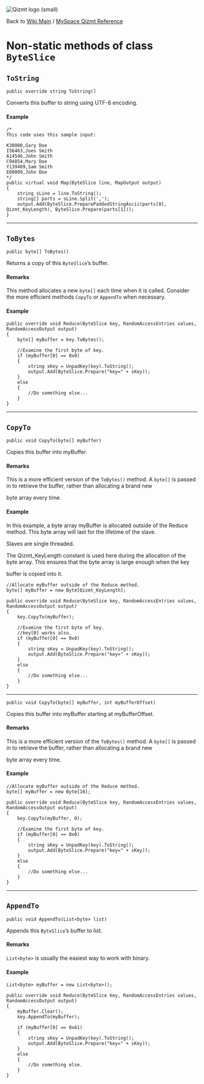 <a href='Hidden comment: Image:'></a><img src='http://qizmt.googlecode.com/svn/wiki/images/Qizmt_logo_small.png' alt='Qizmt logo (small)' />

Back to <a href='Hidden comment: Link:'></a>[Wiki Main](Main.md) / [MySpace Qizmt Reference](MySpaceQizmtReference.md)



# Non-static methods of class `ByteSlice` #


## `ToString` ##

`public override string ToString()`

Converts this buffer to string using UTF-8 encoding.

#### Example ####

```
/*
This code uses this sample input:

K38000,Gary Doe
I56463,Joes Smith
A14546,John Smith
C94854,Mary Doe
Y139409,Sam Smith
E09809,John Doe
*/
public virtual void Map(ByteSlice line, MapOutput output)
{
    string sLine = line.ToString();
    string[] parts = sLine.Split(',');
    output.Add(ByteSlice.PreparePaddedStringAscii(parts[0], Qizmt_KeyLength), ByteSlice.Prepare(parts[1]));
} 
```

---



## `ToBytes` ##
`public byte[] ToBytes()`

Returns a copy of this `ByteSlice`’s buffer.
#### Remarks ####
This method allocates a new `byte[]` each time when it is called.  Consider the more efficient methods `CopyTo` or `AppendTo` when necessary.

#### Example ####
```
public override void Reduce(ByteSlice key, RandomAccessEntries values, RandomAccessOutput output)
{
    byte[] myBuffer = key.ToBytes();

    //Examine the first byte of key.
    if (myBuffer[0] == 0x0)
    {
        string sKey = UnpadKey(key).ToString();
        output.Add(ByteSlice.Prepare("key=" + sKey));
    }
    else
    {
        //Do something else...
    }
} 
```

---



## `CopyTo` ##
`public void CopyTo(byte[] myBuffer)`

Copies this buffer into myBuffer.
#### Remarks ####
This is a more efficient version of the `ToBytes()` method.  A `byte[]` is passed in to retrieve the buffer, rather than allocating a brand new

byte array every time.

#### Example ####
In this example, a byte array myBuffer is allocated outside of the Reduce method.   This byte array will last for the lifetime of the slave.

Slaves are single threaded.

The Qizmt\_KeyLength constant is used here during the allocation of the byte array.  This ensures that the byte array is large enough when the key

buffer is copied into it.

```
//Allocate myBuffer outside of the Reduce method.
byte[] myBuffer = new Byte[Qizmt_KeyLength];

public override void Reduce(ByteSlice key, RandomAccessEntries values, RandomAccessOutput output)
{
    key.CopyTo(myBuffer);

    //Examine the first byte of key.
    //key[0] works also.
    if (myBuffer[0] == 0x0)
    {
        string sKey = UnpadKey(key).ToString();
        output.Add(ByteSlice.Prepare("key=" + sKey));
    }
    else
    {
        //Do something else...
    }
} 
```

---




`public void CopyTo(byte[] myBuffer, int myBufferOffset)`

Copies this buffer into myBuffer starting at myBufferOffset.
#### Remarks ####
This is a more efficient version of the `ToBytes()` method.  A `byte[]` is passed in to retrieve the buffer, rather than allocating a brand new

byte array every time.

#### Example ####
```
//Allocate myBuffer outside of the Reduce method.
byte[] myBuffer = new Byte[16];

public override void Reduce(ByteSlice key, RandomAccessEntries values, RandomAccessOutput output)
{
    key.CopyTo(myBuffer, 0);

    //Examine the first byte of key.
    if (myBuffer[0] == 0x0)
    {
        string sKey = UnpadKey(key).ToString();
        output.Add(ByteSlice.Prepare("key=" + sKey));
    }
    else
    {
        //Do something else...
    }
} 
```

---





## `AppendTo` ##
`public void AppendTo(List<byte> list)`

Appends this `ByteSlice`’s buffer to list.
#### Remarks ####
`List<byte>` is usually the easiest way to work with binary.

#### Example ####
```
List<byte> myBuffer = new List<byte>();

public override void Reduce(ByteSlice key, RandomAccessEntries values, RandomAccessOutput output)
{
    myBuffer.Clear();
    key.AppendTo(myBuffer);

    if (myBuffer[0] == 0x61)
    {
        string sKey = UnpadKey(key).ToString();
        output.Add(ByteSlice.Prepare("key=" + sKey));
    }
    else
    {
        //Do something else.
    }
} 
```